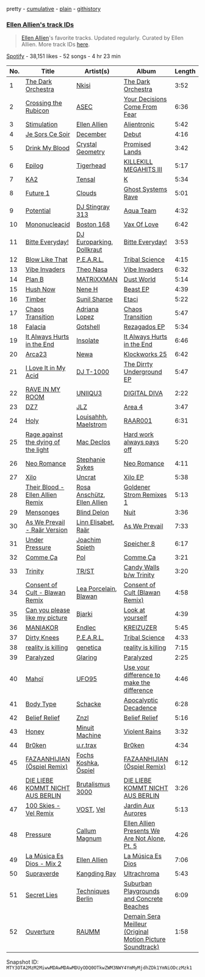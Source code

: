 pretty - [cumulative](/playlists/cumulative/37i9dQZF1DXdkgnpy3H1Kz.md) - [plain](/playlists/plain/37i9dQZF1DXdkgnpy3H1Kz) - [githistory](https://github.githistory.xyz/mackorone/spotify-playlist-archive/blob/main/playlists/plain/37i9dQZF1DXdkgnpy3H1Kz)

### [Ellen Allien's track IDs](https://open.spotify.com/playlist/37i9dQZF1DXdkgnpy3H1Kz)

> <a href="spotify:artist:5lsC3H1vh9YSRQckyGv0Up">Ellen Allien</a>'s favorite tracks\. Updated regularly\. Curated by Ellen Allien\. More track IDs <a href="spotify:genre:track\_id">here</a>.

[Spotify](https://open.spotify.com/user/spotify) - 38,151 likes - 52 songs - 4 hr 23 min

| No. | Title | Artist(s) | Album | Length |
|---|---|---|---|---|
| 1 | [The Dark Orchestra](https://open.spotify.com/track/5LU4ZO6rHvFMdfmxkpFuQJ) | [Nkisi](https://open.spotify.com/artist/06egMm0xwc1DYUaApCCKiH) | [The Dark Orchestra](https://open.spotify.com/album/5WHYyEjcCoe5RG9fU761hs) | 3:52 |
| 2 | [Crossing the Rubicon](https://open.spotify.com/track/5YWoDP9ZncmYXbxYl3Ij0L) | [ASEC](https://open.spotify.com/artist/0u8h5yyvIHdXVf4ZVRT6TH) | [Your Decisions Come From Fear](https://open.spotify.com/album/5FesVLwL50TcbdACKYdfdZ) | 6:36 |
| 3 | [Stimulation](https://open.spotify.com/track/1UKtwkT1i5ahiW3HZWReZo) | [Ellen Allien](https://open.spotify.com/artist/5lsC3H1vh9YSRQckyGv0Up) | [Alientronic](https://open.spotify.com/album/72KCHzc8HIXxkpkErPbnPy) | 5:42 |
| 4 | [Je Sors Ce Soir](https://open.spotify.com/track/3f6AzLxev0VABEpgFjVdDs) | [December](https://open.spotify.com/artist/2r6LmySpm6xw0wNOrY13Tl) | [Debut](https://open.spotify.com/album/4MjolbbuhTgDF7V7wZLGPR) | 4:16 |
| 5 | [Drink My Blood](https://open.spotify.com/track/4O31X4dqGm0siWbFVmH36B) | [Crystal Geometry](https://open.spotify.com/artist/5Jia5DC6RgQpM5pa1LY4dW) | [Promised Lands](https://open.spotify.com/album/6BtGbeMwW9Jgk5QSO22nMY) | 3:42 |
| 6 | [Epilog](https://open.spotify.com/track/7MIF4umwQo5SPgtBY9X2u9) | [Tigerhead](https://open.spotify.com/artist/53UMZDKX6Ddh8KV5MYDlcE) | [KILLEKILL MEGAHITS III](https://open.spotify.com/album/1hZNguqF0og63BaJ1fHCZS) | 5:17 |
| 7 | [KA2](https://open.spotify.com/track/6WnKgcMDM5LjWy7MTc9PoC) | [Tensal](https://open.spotify.com/artist/3mRdWhXS0ujP6WUjpOiHB1) | [K](https://open.spotify.com/album/0YZP5WwCtNrD7zBGraTdIu) | 5:34 |
| 8 | [Future 1](https://open.spotify.com/track/1vKtL5ZdvZXQdOmxBN1YOd) | [Clouds](https://open.spotify.com/artist/3f0kobRhjLIHJna3UsEqim) | [Ghost Systems Rave](https://open.spotify.com/album/47e9kCgGL0uNZQ6kOTrasF) | 5:01 |
| 9 | [Potential](https://open.spotify.com/track/15LBiQ0gakogzBocc7KeiL) | [DJ Stingray 313](https://open.spotify.com/artist/7vZgYqMEApgWpMpXMSJj1o) | [Aqua Team](https://open.spotify.com/album/7zbrkqo8zbFzrxWxLnFSso) | 4:32 |
| 10 | [Mononucleacid](https://open.spotify.com/track/5FsLF9gFHZiQXTaExRMegW) | [Boston 168](https://open.spotify.com/artist/2C5ZMi6drXQAbj9LNhzZo0) | [Vax Of Love](https://open.spotify.com/album/4qZj9T8hTnqvOec6JKnONX) | 6:42 |
| 11 | [Bitte Everyday!](https://open.spotify.com/track/2vegSwI5E0YBmyyD22LcHP) | [DJ Europarking](https://open.spotify.com/artist/6v2HisLcnWEbfHNUu89Aox), [Dollkraut](https://open.spotify.com/artist/0ocSwGS6cbsOhgWvbKZVNT) | [Bitte Everyday!](https://open.spotify.com/album/5d0B96rOzXBhq2gomLAWpc) | 3:53 |
| 12 | [Blow Like That](https://open.spotify.com/track/0D0fMTOeTwCKYoWp8zKZ5U) | [P.E.A.R.L.](https://open.spotify.com/artist/1s7S35l63ARpog9NZrU4tB) | [Tribal Science](https://open.spotify.com/album/7CJ0gTC8VQPWtaTbzB9kUI) | 4:15 |
| 13 | [Vibe Invaders](https://open.spotify.com/track/6Z47WaXJ42cJTAL7sqJixX) | [Theo Nasa](https://open.spotify.com/artist/15UDMrAbXMNVlea2LLohdn) | [Vibe Invaders](https://open.spotify.com/album/5ieN6nqvzy2Y16XtD5rOKD) | 6:32 |
| 14 | [Plan B](https://open.spotify.com/track/3kdakPd0oQ7hJXbjUiMiX4) | [MATRiXXMAN](https://open.spotify.com/artist/2KYGpc3Hn1KG7uw7CxQB2y) | [Dust World](https://open.spotify.com/album/47L1WXr3KzoinRxPgyNcKa) | 5:14 |
| 15 | [Hush Now](https://open.spotify.com/track/7iBvhPviSdV13sPUZmI1Tf) | [Nene H](https://open.spotify.com/artist/3i7e7kVkTVFhkjYMfZoFoI) | [Beast EP](https://open.spotify.com/album/0vxp5jeR2pY95xKwMqf0iJ) | 4:39 |
| 16 | [Timber](https://open.spotify.com/track/7CJnJ4WtUtSqlJzjqArO3Z) | [Sunil Sharpe](https://open.spotify.com/artist/3ICTnwDblBaSha7SS6wgCN) | [Etaci](https://open.spotify.com/album/45UIQw7808MhUGQJaUriHv) | 5:22 |
| 17 | [Chaos Transition](https://open.spotify.com/track/0FlAjDIkYJUKoFA8r0aeFQ) | [Adriana Lopez](https://open.spotify.com/artist/47S7xlEgButIjOYxcEUYnD) | [Chaos Transition](https://open.spotify.com/album/0nzzawTtgeqfGUPB5Gt9c8) | 5:47 |
| 18 | [Falacia](https://open.spotify.com/track/3VhF3dK910iW04cr78BHuw) | [Gotshell](https://open.spotify.com/artist/09uDrDm1BBwakHZgqFHrNu) | [Rezagados EP](https://open.spotify.com/album/4FpwvipBSIJwr4wmaMkjcT) | 5:34 |
| 19 | [It Always Hurts in the End](https://open.spotify.com/track/31YbM9fuk3J3RqMsOgv1jX) | [Insolate](https://open.spotify.com/artist/0cQjugplFeblP60eDLuHK3) | [It Always Hurts in the End](https://open.spotify.com/album/0R6LnfiAWIBYl94N1OS8yQ) | 6:46 |
| 20 | [Arca23](https://open.spotify.com/track/5Jo25ev67F8kkfqw00AHp4) | [Newa](https://open.spotify.com/artist/4fgT4sOvg59Y4z602jnzqs) | [Klockworks 25](https://open.spotify.com/album/2OXnKdxqEU32o6aM8dF58P) | 6:42 |
| 21 | [I Love It in My Acid](https://open.spotify.com/track/6S9V3Y15secu9FIVnl4QVa) | [DJ T\-1000](https://open.spotify.com/artist/2AMF8y2hNyoUtjLuyHZjDu) | [The Dirrty Underground EP](https://open.spotify.com/album/0JHpRSUmg5WxZRiqbWjHEA) | 5:47 |
| 22 | [RAVE IN MY ROOM](https://open.spotify.com/track/5ki811IbmzpR9Q2r79LUdW) | [UNIIQU3](https://open.spotify.com/artist/5aR8qSaApKChlZvzB0Jfpx) | [DIGITAL DIVA](https://open.spotify.com/album/5x3YEa00qnFNNvgPNtFdDJ) | 2:22 |
| 23 | [DZ7](https://open.spotify.com/track/6b70LEXsTxbB09i9ODOlfU) | [JLZ](https://open.spotify.com/artist/2sJ1nJfjqfcUoLLSDcVQZJ) | [Area 4](https://open.spotify.com/album/1ik5jsFDVUYIFEzt06nfZR) | 3:47 |
| 24 | [Holy](https://open.spotify.com/track/3L6x94mslGCLv4aYec8M3x) | [Louisahhh](https://open.spotify.com/artist/42TogPbYEXl164PrqTEVBW), [Maelstrom](https://open.spotify.com/artist/62rM1SLSmG7US6wZ4xzus5) | [RAAR001](https://open.spotify.com/album/3FPREBCMqCNoiB7ulKqZDW) | 6:31 |
| 25 | [Rage against the dying of the light](https://open.spotify.com/track/1PLCu0l5xB0P2QxrjDeiUg) | [Mac Declos](https://open.spotify.com/artist/0e9hDO31D6ykXq2hDyjZgO) | [Hard work always pays off](https://open.spotify.com/album/0kmYFHmlws7IgZyb2X9HSW) | 5:20 |
| 26 | [Neo Romance](https://open.spotify.com/track/0MSycxDuVHxfYepoWmAmuB) | [Stephanie Sykes](https://open.spotify.com/artist/0Q6dRCEC8zbkt629wKltea) | [Neo Romance](https://open.spotify.com/album/6XXEG9oIRnrG6wirbWfGoA) | 4:11 |
| 27 | [Xilo](https://open.spotify.com/track/2FY1hisdHl4Gp9bjBureDo) | [Uncrat](https://open.spotify.com/artist/3XKfetZTa22CDoe06NBA8V) | [Xilo EP](https://open.spotify.com/album/1H35dEHVIclwgfDw7Qjonw) | 5:38 |
| 28 | [Their Blood \- Ellen Allien Remix](https://open.spotify.com/track/4VSV8oyD0wSDWZ36IcaP0i) | [Rosa Anschütz](https://open.spotify.com/artist/1kjoxeQwJmoCfXT6j58MTm), [Ellen Allien](https://open.spotify.com/artist/5lsC3H1vh9YSRQckyGv0Up) | [Goldener Strom Remixes 1](https://open.spotify.com/album/2Oa9B5Rlku6LgDvKahNhSj) | 5:13 |
| 29 | [Mensonges](https://open.spotify.com/track/2C5dSqLFRwATpRwAovtqPu) | [Blind Delon](https://open.spotify.com/artist/6IFtN53KWskqBgrW1Adf7X) | [Nuit](https://open.spotify.com/album/1Xi801E5lmLRKaf58j6rlp) | 3:36 |
| 30 | [As We Prevail \- Raär Version](https://open.spotify.com/track/7iSePcGYUYylBZasnQpKJQ) | [Linn Elisabet](https://open.spotify.com/artist/7jen1FylCbdqGsPgIGWYtP), [Raär](https://open.spotify.com/artist/4yPF0okVf5WmxwRHZnUyAY) | [As We Prevail](https://open.spotify.com/album/6uC4s6BUgq7LHdICjpnUNp) | 7:33 |
| 31 | [Under Pressure](https://open.spotify.com/track/60pG9zYrFW6TdfWbBVvxvm) | [Joachim Spieth](https://open.spotify.com/artist/2EwAX9aQZtKjs0EmZ1LrQJ) | [Speicher 8](https://open.spotify.com/album/6kZitYmNgUB4EXX7ZtTiq9) | 6:17 |
| 32 | [Comme Ça](https://open.spotify.com/track/3fWPkcOchcFycuiW28d3nG) | [Pol](https://open.spotify.com/artist/4kexjnM5nXo138D9lAhJFd) | [Comme Ça](https://open.spotify.com/album/5Cd1sp37kaWq94WSE1KDqz) | 3:21 |
| 33 | [Trinity](https://open.spotify.com/track/5bNtqSPPnBNOV5SPn9CQ38) | [TR/ST](https://open.spotify.com/artist/64NhyHqRKYhV0IZylrElWu) | [Candy Walls b/w Trinity](https://open.spotify.com/album/5Bt530dQ4mGBw9qh2xGoEE) | 3:20 |
| 34 | [Consent of Cult \- Blawan Remix](https://open.spotify.com/track/1WvJgk751kYJ1937v0axrs) | [Lea Porcelain](https://open.spotify.com/artist/4HsBBgi3DDsy0w29W5yevl), [Blawan](https://open.spotify.com/artist/64kN9EkSTHYhda2FupL0KI) | [Consent of Cult \(Blawan Remix\)](https://open.spotify.com/album/4myo6EjDWQOWzv8aOn1cnV) | 4:58 |
| 35 | [Can you please like my picture](https://open.spotify.com/track/4dSAAyEMAGqT114D2n4NQC) | [Bjarki](https://open.spotify.com/artist/6FtSCON62H1CEJtN39y9yI) | [Look at yourself](https://open.spotify.com/album/2THXc1RaMovOqKBR8DI6aK) | 4:39 |
| 36 | [MANIAKOR](https://open.spotify.com/track/0Hk6q0TvDWvGiNY8zvZaaj) | [Endlec](https://open.spotify.com/artist/2hmhdVW7jKsHtxp0vrTkkA) | [KREIZUZER](https://open.spotify.com/album/5F97HJZRVt4jlMyt7E0TMy) | 5:45 |
| 37 | [Dirty Knees](https://open.spotify.com/track/09sbRjiSR9P0Q0GYpl8rjy) | [P.E.A.R.L.](https://open.spotify.com/artist/1s7S35l63ARpog9NZrU4tB) | [Tribal Science](https://open.spotify.com/album/7CJ0gTC8VQPWtaTbzB9kUI) | 4:33 |
| 38 | [reality is killing](https://open.spotify.com/track/2ZljRe1yUXjlJY2wMBkVlg) | [genetica](https://open.spotify.com/artist/1WnhYKN8jMLh7PdWK3sRId) | [reality is killing](https://open.spotify.com/album/1XqgSceXYNo0pgieemL6Qi) | 7:15 |
| 39 | [Paralyzed](https://open.spotify.com/track/0ECf6YrheBrgqZpnFpuE1r) | [Glaring](https://open.spotify.com/artist/576kYuY4OrauYNEzESyxDE) | [Paralyzed](https://open.spotify.com/album/7J5m8IiBGYSjPFF4i8Joo0) | 2:25 |
| 40 | [Mahoï](https://open.spotify.com/track/0wiHb5qGrpZaZfb93U8idY) | [UFO95](https://open.spotify.com/artist/6wIaTr9wvAI528u4czB5Pk) | [Use your difference to make the difference](https://open.spotify.com/album/2P4lliNQbNJboEV6Bc2zb4) | 4:46 |
| 41 | [Body Type](https://open.spotify.com/track/1zFyaUY73yy7Dlqwv5wdjV) | [Schacke](https://open.spotify.com/artist/3bphZJ7NojBKcoCeBOSJ5Z) | [Apocalyptic Decadence](https://open.spotify.com/album/0C9ABNbjiWHQsbgOoqNqnW) | 6:28 |
| 42 | [Belief Relief](https://open.spotify.com/track/1yMM2AgAQW0rn0o4H8qXyM) | [Znzl](https://open.spotify.com/artist/6voym3npO0ZwvBYz3cTh3k) | [Belief Relief](https://open.spotify.com/album/04hSEIVPxLiV7eBc3rL2My) | 5:16 |
| 43 | [Honey](https://open.spotify.com/track/3ECXjRnXpSMKXskP4TLsTA) | [Minuit Machine](https://open.spotify.com/artist/5PW3MLdSbq1ptFI0QTCSID) | [Violent Rains](https://open.spotify.com/album/7IZ2mNo4PPWCdsEuEKkGyU) | 3:32 |
| 44 | [Br0ken](https://open.spotify.com/track/3AqkzaGqfE8ifwhCa7Svga) | [u.r.trax](https://open.spotify.com/artist/5bGQtNvk4LrSUTZGzBiZq5) | [Br0ken](https://open.spotify.com/album/67merUB20Azvwqs62dXd9J) | 4:34 |
| 45 | [FAZAANHIJIAN \(Öspiel Remix\)](https://open.spotify.com/track/65iYHxGmhcN4UJE46mQHCL) | [Fochs Koshka](https://open.spotify.com/artist/6nlpZdtoGbAGnnP9DsaA7j), [Öspiel](https://open.spotify.com/artist/1mdv2qnl8Ut3esW3TySSBp) | [FAZAANHIJIAN \(Öspiel Remix\)](https://open.spotify.com/album/6csms6KzgDcaAwgADnH0uJ) | 6:12 |
| 46 | [DIE LIEBE KOMMT NICHT AUS BERLIN](https://open.spotify.com/track/3bYEYuHHiX1TmdLUiWykIc) | [Brutalismus 3000](https://open.spotify.com/artist/6LtXxYMIiKSy2EGHnz1f5j) | [DIE LIEBE KOMMT NICHT AUS BERLIN](https://open.spotify.com/album/6NquqivifGK4u1fqazCxqi) | 3:26 |
| 47 | [100 Skies \- Vel Remix](https://open.spotify.com/track/77kg5eniBn28YuvztG1o2B) | [VOST](https://open.spotify.com/artist/2psl4NmOGZWOPN3G6nrNh0), [Vel](https://open.spotify.com/artist/4YrHmiiiqybidL3s9qbayR) | [Jardin Aux Aurores](https://open.spotify.com/album/7a46Kf83lrmMUPhLQOD5iI) | 5:13 |
| 48 | [Pressure](https://open.spotify.com/track/4QAzM05gbktKj60qOkIVMR) | [Callum Magnum](https://open.spotify.com/artist/5xqUprRy7nqUCnbQJlze6j) | [Ellen Allien Presents We Are Not Alone, Pt\. 5](https://open.spotify.com/album/08xWYY1b6jvWeYG4IsKPZd) | 4:26 |
| 49 | [La Música Es Dios \- Mix 2](https://open.spotify.com/track/2uGU98R9TkkAnhZLrcxc7d) | [Ellen Allien](https://open.spotify.com/artist/5lsC3H1vh9YSRQckyGv0Up) | [La Música Es Dios](https://open.spotify.com/album/1wfK31izFVK0tgw9SIiVLP) | 7:06 |
| 50 | [Supraverde](https://open.spotify.com/track/4dL7p2XIfBS7XVQ8hrBHxI) | [Kangding Ray](https://open.spotify.com/artist/20UWNE4rEU7YMO0GHq4F26) | [Ultrachroma](https://open.spotify.com/album/64HtilAoMIBWkXVTAEN1ZD) | 5:43 |
| 51 | [Secret Lies](https://open.spotify.com/track/2NXmRRauCAH7Z2EgZ2pGfH) | [Techniques Berlin](https://open.spotify.com/artist/2zwED0Hc3dHpqDoR8gExKd) | [Suburban Playgrounds and Concrete Beaches](https://open.spotify.com/album/6ddpjyVknNqqXVVQXhPXnJ) | 6:09 |
| 52 | [Ouverture](https://open.spotify.com/track/4CJCSe5tyh0ukY0RL8bfvc) | [RAUMM](https://open.spotify.com/artist/3ouOqsGg5Xp5IKG8yiIzAP) | [Demain Sera Meilleur \(Original Motion Picture Soundtrack\)](https://open.spotify.com/album/3WteG9z40il319o7V8Jt3X) | 1:58 |

Snapshot ID: `MTY3OTA2MzM2MiwwMDAwMDAwMDUyODQ0OTkwZWM3NWY4YmMyMjdhZDk1YmNiODczMzk1`
